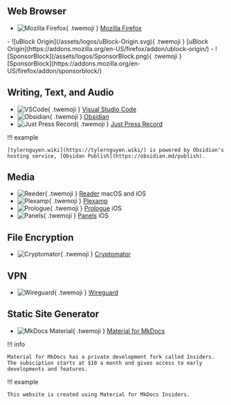 ## Web Browser

<div class="grid cards" markdown>

- ![Mozilla Firefox](/assets/logos/Firefox.svg){ .twemoji } [Mozilla Firefox](https://www.mozilla.org/en-US/firefox/new/)

</div>

<div class="grid cards" markdown>
- ![uBlock Origin](/assets/logos/uBlock-Origin.svg){ .twemoji } [uBlock Origin](https://addons.mozilla.org/en-US/firefox/addon/ublock-origin/)
- ![SponsorBlock](/assets/logos/SponsorBlock.png){ .twemoji } [SponsorBlock](https://addons.mozilla.org/en-US/firefox/addon/sponsorblock/)

</div>

## Writing, Text, and Audio

<div class="grid cards" markdown>

- ![VSCode](/assets/logos/VSCode.png){ .twemoji } [Visual Studio Code](https://code.visualstudio.com/)
- ![Obsidian](/assets/logos/Obsidian.png){ .twemoji } [Obsidian](https://obsidian.md/)
- ![Just Press Record](/assets/logos/Just-Press-Record.png){ .twemoji } [Just Press Record](https://www.openplanetsoftware.com/just-press-record/)

</div>

!!! example

    [tylernguyen.wiki](https://tylernguyen.wiki/) is powered by Obsidian's hosting service, [Obsidan Publish](https://obsidian.md/publish).

## Media

<div class="grid cards" markdown>

- ![Reeder](/assets/logos/Reeder.jpg){ .twemoji } [Reader](https://reederapp.com/) macOS and iOS
- ![Plexamp](/assets/logos/Plexamp.png){ .twemoji } [Plexamp](https://plexamp.com/)
- ![Prologue](/assets/logos/Prologue.jpg){ .twemoji } [Prologue](https://prologue.audio/) iOS
- ![Panels](/assets/logos/Panels.png){ .twemoji } [Panels](https://panels.app/) iOS

</div>

## File Encryption

<div class="grid cards" markdown>

- ![Cryptomator](/assets/logos/Cryptomator.svg){ .twemoji } [Cryptomator](https://cryptomator.org/)

</div>

## VPN

<div class="grid cards" markdown>

- ![Wireguard](/assets/logos/Wireguard.svg){ .twemoji } [Wireguard](https://www.wireguard.com/)

</div>

## Static Site Generator

<div class="grid cards" markdown>

- ![MkDocs Material](/assets/logos/MkDocs-Material.png){ .twemoji } [Material for MkDocs](https://squidfunk.github.io/mkdocs-material/)

</div>

!!! info

    Material for MkDocs has a private development fork called Insiders. The subsciption starts at $10 a month and gives access to early developments and features.

!!! example

    This website is created using Material for MkDocs Insiders.